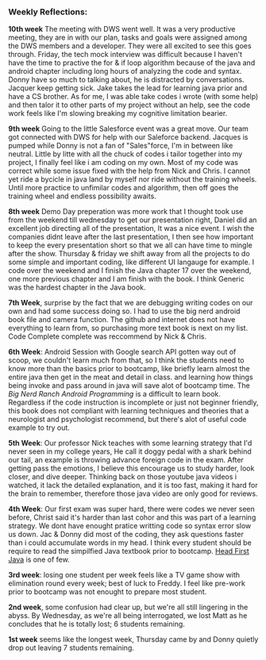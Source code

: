 ### Weekly Reflections:   

**10th week** The meeting with DWS went well. It was a very productive meeting, they are in with our plan, tasks and goals were assigned among the DWS members and a developer. They were all excited to see this goes through. Friday, the tech mock interview was difficult because I haven't have the time to practive the for & if loop algorithm because of the java and android chapter including long hours of analyzing the code and syntax.  Donny have so much to talking about, he is distracted by conversations. Jacquer keep getting sick. Jake takes the lead for learning java prior and have a CS brother. As for me, I was able take codes i wrote (with some help) and then talor it to other parts of my project without an help, see the code work feels like I'm slowing breaking my cognitive limitation bearier.

**9th week** Going to the little Salesforce event was a great move. Our team got connected with DWS for help with our Saleforce backend. Jacques is pumped while Donny is not a fan of "Sales"force, I'm in between like neutral.  Little by litte with all the chuck of codes i tailor together into my project, I finally feel like i am coding on my own. Most of my code was correct while some issue fixed with the help from Nick and Chris. I cannot yet ride a bycicle in java land by myself nor ride without the training wheels. Until more practice to unfimilar codes and algorithm, then off goes the training wheel and endless possibility awaits.

**8th week** Demo Day preperation was more work that I thought took use from the weekend till wednesday to get our presentation right, Daniel did an excellent job directing all of the presentation, It was a nice event. I wish the companies didnt leave after the last presentation, I then see how important to keep the every presentation short so that we all can have time to mingle after the show. Thursday & friday we shift away from all the projects to do some simple and important coding, like different UI langauge for example. I code over the weekend and I finish the Java chapter 17 over the weekend, one more previous chapter and I am finish with the book. I think Generic was the hardest chapter in the Java book.  

**7th Week**, surprise by the fact that we are debugging writing codes on our own and had some success doing so. I had to use the big nerd android book file and camera function. The github and internet does not have everything to learn from, so purchasing more text book is next on my list. Code Complete complete was reccommend by Nick & Chris.

**6th Week**: Android Session with Google search API gotten way out of scoop, we couldn't learn much from that, so I think the students need to know more than the basics prior to bootcamp, like briefly learn almost the entire java then get in the meat and detail in class. and learning how things being invoke and pass around in java will save alot of bootcamp time. The *Big Nerd Ranch Android Programming* is a difficult to learn book. Regardless if the code instruction is incomplete or just not beginner friendly, this book does not compliant with learning techniques and theories that a neurologist and psychologist recommend, but there's alot of useful code example to try out.

**5th Week**: Our professor Nick teaches with some learning strategy that I'd never seen in my college years, He call it doggy pedal with a shark behind our tail, an example is throwing advance foreign code in the exam. After getting pass the emotions, I believe this encourage us to study harder, look closer, and dive deeper.  Thinking back on those youtube java videos i watched, it lack the detailed explanation, and it is too fast, making it hard for the brain to remember, therefore those java video are only good for reviews.

**4th Week**: Our first exam was super hard, there were codes we never seen before, Christ said it's harder than last cohor and this was part of a learning strategy. We dont have enought pratice writting code so syntax error slow us down. Jac & Donny did most of the coding, they ask questions faster than i could accumulate words in my head.  I think every student should be require to read the simpilfied Java textbook prior to bootcamp. [Head First Java](http://www.headfirstlabs.com/books/hfjava/) is one of few.

**3rd week**: losing one student per week feels like a TV game show with elimination round every week; best of luck to Freddy.  I feel like pre-work prior to bootcamp was not enought to prepare most student.

**2nd week**, some confusion had clear up, but we're all still lingering in the abyss. By Wednesday, as we're all being interrogated, we lost Matt as he concludes that he is totally lost; 6 students remaining. 

**1st week** seems like the longest week, Thursday came by and Donny quietly drop out leaving 7 students remaining.
